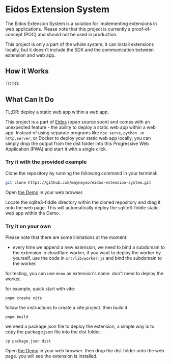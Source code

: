 # Eidos Extension System

The Eidos Extension System is a solution for implementing extensions in web applications. Please note that this project is currently a proof-of-concept (POC) and should not be used in production.

This project is only a part of the whole system, it can install extensions locally, but it doesn't include the SDK and the communication between extension and web app.


## How it Works

TODO:

## What Can It Do

TL;DR: deploy a static web app within a web app.

This project is a part of [Eidos](https://github.com/mayneyao/eidos) (open source soon) and comes with an unexpected feature - the ability to deploy a static web app within a web app. Instead of using separate programs like `npx serve`, `python -m http.server`, or Docker to deploy your static web app locally, you can simply drop the output from the dist folder into this Progressive Web Application (PWA) and start it with a single click.


### Try it with the provided example

Clone the repository by running the following command in your terminal:
```bash
git clone https://github.com/mayneyao/eidos-extension-system.git
```

Open [the Demo](https://eidos-extension-system.vercel.app/) in your web browser.

Locate the sqlite3-fiddle directory within the cloned repository and drag it onto the web page.
This will automatically deploy the sqlite3-fiddle static web app within the Demo.

### Try it on your own

Please note that there are some limitations at the moment:
- every time we append a new extension, we need to bind a subdomain to the extension in cloudflare worker, if you want to deploy the worker by yourself, use the code in `src/lib/worker.js` and bind the subdomain to the worker. 

for testing, you can use `demo` as extension's name. don't need to deploy the worker.

for example, quick start with vite:

```
pnpm create vite
```

follow the instructions to create a vite project. then build it

```
pnpm build
```

we need a package.json file to deploy the extension, a simple way is to copy the package.json file into the dist folder.

```
cp package.json dist
```

Open [the Demo](https://eidos-extension-system.vercel.app/) in your web browser. then drop the dist folder onto the web page. you will see the extension is installed.